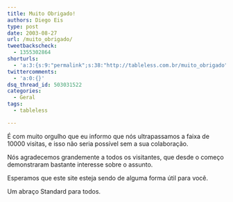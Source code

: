 ```yaml
---
title: Muito Obrigado!
authors: Diego Eis
type: post
date: 2003-08-27
url: /muito_obrigado/
tweetbackscheck:
  - 1355302864
shorturls:
  - 'a:3:{s:9:"permalink";s:38:"http://tableless.com.br/muito_obrigado";s:7:"tinyurl";s:26:"http://tinyurl.com/3shjksq";s:4:"isgd";s:19:"http://is.gd/A0Ww5k";}'
twittercomments:
  - 'a:0:{}'
dsq_thread_id: 503031522
categories:
  - Geral
tags:
  - tableless

---
```

É com muito orgulho que eu informo que nós ultrapassamos a faixa de 10000 visitas, e isso não seria possível sem a sua colaboração.
  
Nós agradecemos grandemente a todos os visitantes, que desde o começo demonstraram bastante interesse sobre o assunto.
  
Esperamos que este site esteja sendo de alguma forma útil para você.
  
Um abraço Standard para todos.